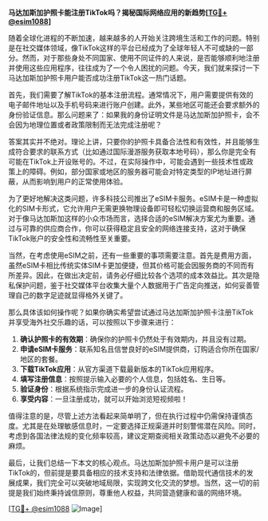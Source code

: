 **马达加斯加护照卡能注册TikTok吗？揭秘国际网络应用的新趋势[[TG💪+ @esim1088](https://t.me/s/esim1088)]**

随着全球化进程的不断加速，越来越多的人开始关注跨境生活和工作的问题。特别是在社交媒体领域，像TikTok这样的平台已经成为了全球年轻人不可或缺的一部分。然而，对于那些身处不同国家、使用不同证件的人来说，是否能够顺利地注册并使用这些应用程序，往往成为了一个令人困扰的问题。今天，我们就来探讨一下马达加斯加护照卡用户能否成功注册TikTok这一热门话题。

首先，我们需要了解TikTok的基本注册流程。通常情况下，用户需要提供有效的电子邮件地址以及手机号码来进行账户创建。此外，某些地区可能还会要求额外的身份验证信息。那么问题来了：如果我的身份证明文件是马达加斯加护照卡，会不会因为地理位置或者政策限制而无法完成注册呢？

答案其实并不绝对。理论上讲，只要你的护照卡具备合法性和有效性，并且能够生成符合要求的联系方式（比如通过国际漫游服务获取本地号码），那么你是完全有可能在TikTok上开设账号的。不过，在实际操作中，可能会遇到一些技术性或政策上的障碍。例如，部分国家或地区的服务器可能会对特定类型的IP地址进行屏蔽，从而影响到用户的正常使用体验。

为了更好地解决这类问题，许多科技公司推出了eSIM卡服务。eSIM卡是一种虚拟化的SIM卡形式，它允许用户无需更换物理设备即可轻松切换运营商和服务区域。对于像马达加斯加这样的小众市场而言，选择合适的eSIM解决方案尤为重要。通过与可靠的供应商合作，你可以获得稳定且安全的网络连接支持，这对于确保TikTok账户的安全性和流畅性至关重要。

当然，在考虑使用eSIM之前，还有一些重要的事项需要注意。首先是费用方面，虽然eSIM卡相比传统实体SIM卡更加便捷，但其价格可能会因服务商的不同而有所差异。因此，在做出决定前，请务必仔细比较各个选项的成本效益比。其次是隐私保护问题，鉴于社交媒体平台收集大量个人数据用于广告定向推送，如何妥善管理自己的数字足迹就显得格外关键了。

那么具体该如何操作呢？如果你确实希望尝试通过马达加斯加护照卡注册TikTok并享受海外社交乐趣的话，可以按照以下步骤来进行：

1. **确认护照卡的有效期**：确保你的护照卡仍然处于有效期内，并且没有过期。
2. **申请eSIM卡服务**：联系知名且信誉良好的eSIM提供商，订购适合你所在国家/地区的套餐。
3. **下载TikTok应用**：从官方渠道下载最新版本的TikTok应用程序。
4. **填写注册信息**：按照提示输入必要的个人信息，包括姓名、生日等。
5. **验证身份**：根据系统指示完成进一步的身份认证流程。
6. **享受内容**：一旦注册成功，就可以开始浏览短视频啦！

值得注意的是，尽管上述方法看起来简单明了，但在执行过程中仍需保持谨慎态度。尤其是在处理敏感信息时，一定要选择正规渠道并时刻警惕潜在风险。同时，考虑到各国法律法规的变化频率较高，建议定期查阅相关政策动态以避免不必要的麻烦。

最后，让我们总结一下本文的核心观点。马达加斯加护照卡用户是可以注册TikTok的，但前提是要具备相应的技术支持和法律依据。借助现代通信技术的发展成果，我们完全可以突破地域局限，实现跨文化交流的梦想。当然，这一切的前提是我们始终秉持诚信原则，尊重他人权益，共同营造健康和谐的网络环境。

[[TG💪+ @esim1088](https://t.me/s/esim1088) ![Image](https://i.postimg.cc/4NQfJmqS/Snipaste-2025-05-13-00-14-12.png)]